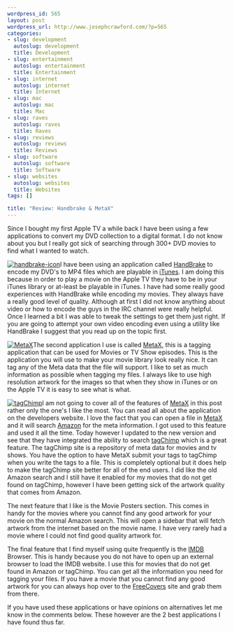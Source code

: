 ```yaml
--- 
wordpress_id: 565
layout: post
wordpress_url: http://www.josephcrawford.com/?p=565
categories: 
- slug: development
  autoslug: development
  title: Development
- slug: entertainment
  autoslug: entertainment
  title: Entertainment
- slug: internet
  autoslug: internet
  title: Internet
- slug: mac
  autoslug: mac
  title: Mac
- slug: raves
  autoslug: raves
  title: Raves
- slug: reviews
  autoslug: reviews
  title: Reviews
- slug: software
  autoslug: software
  title: Software
- slug: websites
  autoslug: websites
  title: Websites
tags: []

title: "Review: Handbrake & MetaX"
---
```


Since I bought my first Apple TV a while back I have been using a few applications to convert my DVD collection to a digital format.  I do not know about you but I really got sick of searching through 300+ DVD movies to find what I wanted to watch.
<!--more-->
[![](http://www.josephcrawford.com/wp-content/uploads/2008/04/handbrake-icon.gif "handbrake-icon")](http://handbrake.fr/)I have been using an application called [HandBrake](http://handbrake.fr/) to encode my DVD's to MP4 files which are playable in [iTunes](http://www.apple.com/itunes/).  I am doing this because in order to play a movie on the Apple TV they have to be in your iTunes library or at-least be playable in iTunes.  I have had some really good experiences with HandBrake while encoding my movies.  They always have a really good level of quality.  Although at first I did not know anything about video or how to encode the guys in the IRC channel were really helpful.  Once I learned a bit I was able to tweak the settings to get them just right.  If you are going to attempt your own video encoding even using a utility like HandBrake I suggest that you read up on the topic first.

[![](http://www.josephcrawford.com/wp-content/uploads/2008/04/metax.png "MetaX")](http://www.kerstetter.net/page53/page54/page54.html)The second application I use is called [MetaX](http://www.kerstetter.net/page53/page54/page54.html), this is a tagging application that can be used for Movies or TV Show episodes.  This is the application you will use to make your movie library look really nice.  It can tag any of the Meta data that the file will support.  I like to set as much information as possible when tagging my files.  I always like to use high resolution artwork for the images so that when they show in iTunes or on the Apple TV it is easy to see what is what.

[![tagChimp](http://www.josephcrawford.com/wp-content/uploads/2008/04/tagchimp.png "tagChimp")](http://www.tagchimp.com/)I am not going to cover all of the features of [MetaX](http://www.kerstetter.net/page53/page54/page54.html) in this post rather only the one's I like the most.  You can read all about the application on the developers website.  I love the fact that you can open a file in [MetaX](http://www.kerstetter.net/page53/page54/page54.html) and it will search [Amazon](http://www.amazon.com/) for the meta information.  I got used to this feature and used it all the time.  Today however I updated to the new version and see that they have integrated the ability to search [tagChimp](http://www.tagchimp.com/) which is a great feature.  The tagChimp site is a repository of meta data for movies and tv shows.  You have the option to have MetaX submit your tags to tagChimp when you write the tags to a file.  This is completely optional but it does help to make the tagChimp site better for all of the end users.  I did like the old Amazon search and I still have it enabled for my movies that do not get found on tagChimp, however I have been getting sick of the artwork quality that comes from Amazon.

The next feature that I like is the Movie Posters section.  This comes in handy for the movies where you cannot find any good artwork for your movie on the normal Amazon search.  This will open a sidebar that will fetch artwork from the internet based on the movie name.  I have very rarely had a movie where I could not find good quality artwork for.

The final feature that I find myself using quite frequently is the [IMDB](http://www.imdb.com/) Browser.  This is handy because you do not have to open up an external browser to load the IMDB website.  I use this for movies that do not get found in Amazon or tagChimp.  You can get all the information you need for tagging your files.  If you have a movie that you cannot find any good artwork for you can always hop over to the [FreeCovers](http://www.freecovers.net/) site and grab them from there.

If you have used these applications or have opinions on alternatives let me know in the comments below.  These however are the 2 best applications I have found thus far.
